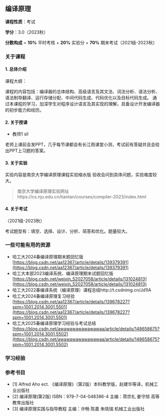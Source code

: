## 编译原理

**课程性质**：考试

**学分**：3.0（2023秋）

**分数构成** = **10%** 平时考核 + **20%** 实验分 + **70%** 期末考试（2021级-2023秋）


### 关于课程


#### 1. 总体介绍

课程大纲：

课程的内容包括：编译器的总体结构、高级语言及其文法、词法分析、语法分析、语法制导翻译、运行存储分配、中间代码生成、代码优化以及目标代码生成。 通过本课程的学习，加深学生对程序设计语言及其实现的理解，具备设计开发编译器的初步能力和经历。


#### 2. 关于授课

- 教师1 sll

老师上课前会发PPT，几乎每节课都会有长江雨课堂小测，考试前有答疑并且会给出PPT上习题的答案。


#### 3. 关于实验


实验内容是南京大学编译原理课程实验缩水版
验收会问到具体问题，实验难度较大。

> 南京大学编译原理实验网址https://cs.nju.edu.cn/tiantan/courses/compiler-2023/index.html


#### 4. 关于考试

（2021级-2023秋）

考试题型有：填空、选择、设计、分析、简答和优化。题量较大。


### 一些可能有用的资源

- 哈工大2024春编译原理期末题回忆版[https://blog.csdn.net/aa12367/article/details/139379391](https://blog.csdn.net/aa12367/article/details/139379391)
- 哈工大本部2023编译系统、编译原理期末试题回忆版[https://blog.csdn.net/weixin_52027058/article/details/131024813](https://blog.csdn.net/weixin_52027058/article/details/131024813)
- 哈工大2022春编译系统（编译原理）课程总结http://t.csdnimg.cn/Jd1IA
- 哈工大2024春编译原理复习经验[https://blog.csdn.net/aa12367/article/details/139678227?spm=1001.2014.3001.5501](https://blog.csdn.net/aa12367/article/details/139678227?spm=1001.2014.3001.5501)
- 哈工大2025春编译原理学习经验与考试总结[https://blog.csdn.net/awawawawawawawaa/article/details/148658675?spm=1001.2014.3001.5502](https://blog.csdn.net/awawawawawawawaa/article/details/148658675?spm=1001.2014.3001.5502)

### 学习经验



### 参考书目

- [1] Alfred Aho ect. 《编译原理》（第2版）本科教学版，赵建华等译，机械工业出版社
- [2] 编译原理(第2版) ISBN：978-7-04-048386-4 主编：蒋宗礼 姜守旭 高等教育出版社
- [3] 编译原理实践与指导教程 主编：许畅  陈嘉  朱晓瑞  机械工业出版社
